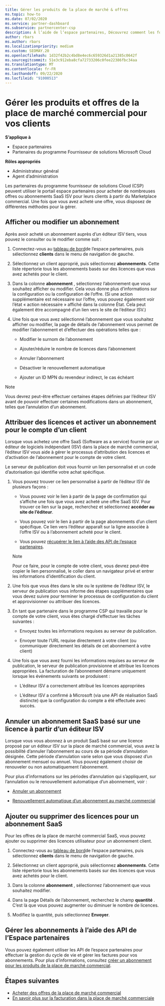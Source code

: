 ```yaml
---
title: Gérer les produits de la place de marché & offres
ms.topic: how-to
ms.date: 07/02/2020
ms.service: partner-dashboard
ms.subservice: partnercenter-csp
description: À l’aide de l’espace partenaires, Découvrez comment les fournisseurs de solutions Cloud peuvent gérer des offres ISV tierces achetées pour les clients à partir de la place de marché commerciale.
author: rbars
ms.author: rbars
ms.localizationpriority: medium
ms.custom: SEOMAY.20
ms.openlocfilehash: 1d32f42b2c4bd8e4ec6c659326d1a21385c0642f
ms.sourcegitcommit: 51e3c912eba8cfa72733206c0fee22386fbc34aa
ms.translationtype: MT
ms.contentlocale: fr-FR
ms.lasthandoff: 09/22/2020
ms.locfileid: "91000513"
---
```

# <a name="manage-commercial-marketplace-products-and-offers-for-your-customers"></a>Gérer les produits et offres de la place de marché commercial pour vos clients

**S’applique à**

- Espace partenaires
- Partenaires du programme Fournisseur de solutions Microsoft Cloud

**Rôles appropriés**

- Administrateur général
- Agent d’administration

Les partenaires du programme fournisseur de solutions Cloud (CSP) peuvent utiliser le portail espace partenaires pour acheter de nombreuses offres ou abonnements SaaS ISV pour leurs clients à partir du Marketplace commercial. Une fois que vous avez acheté une offre, vous disposez de différentes méthodes pour la gérer.

## <a name="view-or-edit-a-subscription"></a>Afficher ou modifier un abonnement

Après avoir acheté un abonnement auprès d’un éditeur ISV tiers, vous pouvez le consulter ou le modifier comme suit :

1. Connectez-vous au [tableau de bord](https://partner.microsoft.com/dashboard)de l’espace partenaires, puis sélectionnez **clients** dans le menu de navigation de gauche.

2. Sélectionnez un client approprié, puis sélectionnez **abonnements**. Cette liste répertorie tous les abonnements basés sur des licences que vous avez achetés pour le client.

3. Dans la colonne **abonnement** , sélectionnez l’abonnement que vous souhaitez afficher ou modifier. Cela vous donne plus d’informations sur la configuration ou la configuration de l’offre. (Si une action supplémentaire est nécessaire sur l’offre, vous pouvez également voir l’état « action nécessaire » affiché dans la colonne État. Cela peut également être accompagné d’un lien vers le site de l’éditeur ISV.)

4. Une fois que vous avez sélectionné l’abonnement que vous souhaitez afficher ou modifier, la page de détails de l’abonnement vous permet de modifier l’abonnement et d’effectuer des opérations telles que :

    - Modifier le surnom de l’abonnement

    - Ajouter/réduire le nombre de licences dans l’abonnement

    - Annuler l’abonnement

    - Désactiver le renouvellement automatique

    - Ajouter un ID MPN du revendeur indirect, le cas échéant

> [!NOTE]
> Vous devrez peut-être effectuer certaines étapes définies par l’éditeur ISV avant de pouvoir effectuer certaines modifications dans un abonnement, telles que l’annulation d’un abonnement.

## <a name="assign-licenses-and-activate-a-subscription-on-behalf-of-a-customer"></a>Attribuer des licences et activer un abonnement pour le compte d’un client

Lorsque vous achetez une offre SaaS (Software as a service) fournie par un éditeur de logiciels indépendant (ISV) dans la place de marché commercial, l’éditeur ISV vous aide à gérer le processus d’attribution des licences et d’activation de l’abonnement pour le compte de votre client.

Le serveur de publication doit vous fournir un lien personnalisé et un code d’autorisation qui identifie votre achat spécifique.

1. Vous pouvez trouver ce lien personnalisé à partir de l’éditeur ISV de plusieurs façons :

   - Vous pouvez voir le lien à partir de la page de confirmation qui s’affiche une fois que vous avez acheté une offre SaaS ISV. Pour trouver ce lien sur la page, recherchez et sélectionnez **accéder au site de l’éditeur**.

   - Vous pouvez voir le lien à partir de la page abonnements d’un client spécifique. Ce lien vers l’éditeur apparaît sur la ligne associée à l’offre ISV ou à l’abonnement acheté pour le client.

   - Vous pouvez [récupérer le lien à l’aide des API de l’espace partenaires](/partner-center/develop/get-activation-link-by-order-line-item).

   > [!NOTE]
   > Pour ce faire, pour le compte de votre client, vous devrez peut-être copier le lien personnalisé, le coller dans un navigateur privé et entrer les informations d’identification du client.

2. Une fois que vous êtes dans le site ou le système de l’éditeur ISV, le serveur de publication vous informe des étapes supplémentaires que vous devez suivre pour terminer le processus de configuration du client et approvisionner ou attribuer des licences.

3. En tant que partenaire dans le programme CSP qui travaille pour le compte de votre client, vous êtes chargé d’effectuer les tâches suivantes :

    - Envoyez toutes les informations requises au serveur de publication.

    - Envoyer toute l’URL requise directement à votre client (ou communiquer directement les détails de cet abonnement à votre client)

4. Une fois que vous avez fourni les informations requises au serveur de publication, le serveur de publication provisionne et attribue les licences appropriées. La facturation de l’abonnement démarre uniquement lorsque les événements suivants se produisent :

    - L’éditeur ISV a correctement attribué les licences appropriées

    - L’éditeur ISV a confirmé à Microsoft (via une API de réalisation SaaS distincte) que la configuration du compte a été effectuée avec succès.

## <a name="cancel-a-license-based-saas-subscription-from-an-isv-publisher"></a>Annuler un abonnement SaaS basé sur une licence à partir d’un éditeur ISV

Lorsque vous vous abonnez à un produit SaaS basé sur une licence proposé par un éditeur ISV sur la place de marché commercial, vous avez la possibilité d’annuler l’abonnement au cours de sa période d’annulation désignée. Cette période d’annulation varie selon que vous disposez d’un abonnement mensuel ou annuel. Vous pouvez également choisir de renouveler ou non automatiquement l’abonnement.

Pour plus d’informations sur les périodes d’annulation qui s’appliquent, sur l’annulation ou le renouvellement automatique d’un abonnement, voir :

- [Annuler un abonnement](create-a-new-subscription.md#cancel-a-subscription)

- [Renouvellement automatique d’un abonnement au marché commercial](create-a-new-subscription.md#choose-whether-to-automatically-renew-a-commercial-marketplace-subscription)

## <a name="add-or-remove-licenses-for-a-saas-subscription"></a>Ajouter ou supprimer des licences pour un abonnement SaaS

Pour les offres de la place de marché commercial SaaS, vous pouvez ajouter ou supprimer des licences utilisateur pour un abonnement client.

1. Connectez-vous au [tableau de bord](https://partner.microsoft.com/dashboard)de l’espace partenaires, puis sélectionnez **clients** dans le menu de navigation de gauche.

2. Sélectionnez un client approprié, puis sélectionnez **abonnements**. Cette liste répertorie tous les abonnements basés sur des licences que vous avez achetés pour le client.

3. Dans la colonne **abonnement** , sélectionnez l’abonnement que vous souhaitez modifier.

4. Dans la page Détails de l’abonnement, recherchez le champ **quantité** . C’est là que vous pouvez augmenter ou diminuer le nombre de licences.

5. Modifiez la quantité, puis sélectionnez **Envoyer**.

## <a name="manage-subscriptions-using-partner-center-apis"></a>Gérer les abonnements à l’aide des API de l’Espace partenaires

Vous pouvez également utiliser les API de l’espace partenaires pour effectuer la gestion du cycle de vie et gérer les factures pour vos abonnements. Pour plus d’informations, consultez [créer un abonnement pour les produits de la place de marché commercial](/partner-center/develop/create-subscription-azure-marketplace-products).

## <a name="next-steps"></a>Étapes suivantes

- [Acheter des offres de la place de marché commercial](csp-commercial-marketplace-purchase.md)
- [En savoir plus sur la facturation dans la place de marché commerciale](csp-commercial-marketplace-billing.md)